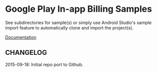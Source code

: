 Google Play In-app Billing Samples
==================================

See subdirectories for sample(s) or simply use Android Studio's sample import
feature to automatically clone and import the project(s).

[Documentation](https://developer.android.com/google/play/billing/billing_overview.html)

CHANGELOG
---------

   2015-09-18: Initial repo port to Github.
